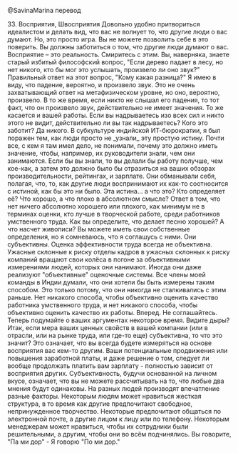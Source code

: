 @SavinaMarina перевод

<!--
#### 33. Perceptions, Perschmeptions
--!>

33. Восприятия, Швосприятия 

<!--
It’s comfortable to play the idealist and pretend you don’t care what other 
people think about you. But, that’s a game. You can’t let yourself believe it. 
You _should_ care what other people think about you. Perception is reality. 
Get over it.
--!>

Довольно удобно притвориться идеалистом и делать вид, что вас не волнует то, что другие 
люди о вас думают. Но, это просто игра. Вы не можете позволить себе в это поверить. 
Вы должны заботиться о том, что другие люди думают о вас. Восприятие – это реальность. 
Смиритесь с этим.

<!--
You probably know the old clichéd philosophical question, “If a tree falls in 
the forest but nobody is there to hear it fall, did it make a sound?” The 
correct answer to the question is, “Who cares?”
--!>

Вы, наверняка, знаете старый избитый философский вопрос, "Если дерево падает в лесу, 
но нет никого, кто бы мог это услышать, произвело ли оно звук?" Правильный ответ на 
этот вопрос, "Кому какая разница?"

<!--
I mean, the fall probably made a sound. That’s not a very exciting answer on a 
metaphysical level, but it probably did. But, if nobody heard it fall, then the 
fact that it made a sound doesn’t really matter.
--!>

Я имею в виду, что падение, вероятно, и произвело звук. Это не очень захватывающий 
ответ на метафизическом уровне, но оно, вероятно, произвело. В то же время, если никто 
не слышал его падения, то тот факт, что он произвело звук, действительно не имеет значения.

<!--
The same goes for your work. If you kick ass and no one is there to see, did 
you really kick ass? Who cares? No one.
--!>

То же касается и вашей работы. Если вы надрываетесь изо всех сил и никто этого не видит, 
действительно ли вы так надрываетесь? Кого это заботит? Да никого.

<!--
In the subculture of Indian IT bureaucracy, I was amazed at how people just 
didn’t _get_ this simple truth. Almost everyone I dealt with there didn’t 
understand why it should matter that their managers, for example, knew what 
they were doing. If _you_ knew you were better than so and so, then it should 
be reflected in your performance reviews, ratings, and salary. They had fooled 
themselves into thinking that how other people perceived them was somehow 
subservient to the _truth_, whatever that was.
--!>

В субкультуре индийской ИТ-бюрократии, я был поражен тем, как люди просто не _узнали_ 
эту простую истину. Почти все, с кем я там имел дело, не понимали, почему это должно 
иметь значение, чтобы, например, их руководители знали, чем они занимаются. Если бы 
вы знали, то вы делали бы работу получше, чем кое-как, а затем это должно было бы 
отразиться на ваших обзорах производительности, рейтингах, и зарплате. Они обманывали 
себя, полагая, что, то, как другие люди воспринимают их как-то соотносится с истиной, 
как бы это ни было.

<!--
This truth thing...what is it? Who defines it? What is good and what is bad in 
an absolute sense?
--!>

Эта истина... а что это? Кто определяет её? Что хорошо, а что плохо в абсолютном смысле?

<!--
The answer is that there is no absolute good or bad, at least not in terms
of judging who is better at a creative, knowledge worker job. How do you define 
what makes a good song? What about a good painting? You might have your own 
definitions, but I doubt I would agree with them.  They’re subjective.
--!>

Ответ в том, что нет ничего абсолютно хорошего или плохого, как минимум не в 
терминах оценки, кто лучше в творческой работе, среди работников умственного 
труда. Как вы определите, что делает песню хорошей? А что насчет живописи? Вы можете 
иметь свои собственные определения, но я сомневаюсь, что я соглашусь с ними. 
Они субъективны.

<!--
*Performance appraisals are never objective.*
--!>

Оценка эффективности труда всегда не объективна.

<!--
Horrible risk-averse human resources departments in horrible risk-averse 
companies spin their wheels chasing objective measures of the people they 
employ. Sometimes they even implement “objective” appraisal systems. All of my
team members in India thought _they_ wanted to be measured this way.  That’s 
because they had never experienced it before.
--!>

Ужасные склонные к риску отделы кадров в ужасных склонных к риску компаний 
вращают свои колёса в погоне за объективными измерениями людей, которых они нанимают. 
Иногда они даже реализуют "объективные" оценочные системы. Все члены моей команды в 
Индии думали, что они хотели бы быть измерены таким способом. Это только потому, 
что они никогда не сталкивались с этим раньше.


<!--
There is no way to objectively measure the quality of a knowledge worker, and 
there is no way to objectively measure the quality of their work. Go ahead. 
Disagree. Now think about your argument for a while. See the holes?
--!>

Нет никакого способа, чтобы объективно оценить качество работника умственного труда, 
и нет никакого способа, чтобы объективно оценить качество их работы. Вперед. 
Не соглашайтесь. Теперь подумайте о ваших аргументах некоторое время. Видите дыры?

<!--
So, if the measure of your goodness at your company (or in the industry or the 
job market or wherever) is subjective, what does that mean?  That means you are 
always going to be measured based on someone else’s _perception_ of you. Your 
potential promotions or salary increases-even the decision of whether you 
should continue to be on the payroll at all—is completely dependent on the 
perceptions of others.
--!>

Итак, если мера ваших ценных свойств в вашей компании (или в отрасли, или на рынке 
труда, или где-то еще) субъективна, то что это значит? Это означает, что вы всегда 
будете измеряться на основе восприятия вас кем-то другим. Ваши потенциальные 
продвижения или повышения заработной платы, и даже решение о том, следует ли вообще 
продолжать платить вам зарплату - полностью зависит от восприятия других.

<!--
Subjectivity, being based on _personal_ taste, implies that you can’t count
on any two opinions being the same. Different people are impressed with 
different factors. Some people might like rigid structure, while others prefer 
loose, free creativity. Some may prefer to communicate via e-mail and others 
face to face or by phone. Some managers may like their employees to be 
aggressive, while others prefer them to act like subordinates. You say “Poh tay 
toh”—I say “poh tah toh.”
--!>

Субъективность, будучи основанной на личном вкусе, означает, что вы не можете 
рассчитывать на то, что любые два мнения будут одинаковы. На разных людей производят 
впечатление разные факторы. Некоторым людям может нравиться жесткая структура, в то 
время как другие предпочитают свободное, непринужденное творчество. Некоторые 
предпочитают общаться по электронной почте, а другие лицом к лицу или по телефону. 
Некоторым менеджерам может нравиться, чтобы их сотрудники были решительными, а другим, 
чтобы они во всём подчинялись. Вы говорите, "Па ми дор" - Я говорю "По ми дор."

<!--
It doesn’t come down only to personal preference. People in different roles and 
relationships to you build their perceptions based on the qualities most 
important to making _that particular_ relationship work well. If I’m a project 
manager, the quality of your source code is a lot less important to me than the 
quality of your communications. If I’m a fellow programmer, your raw ability 
and creativity drive my perception of you more than, for example, your 
follow-through. But, if I’m your manager, raw ability is ultimately meaningless 
to me unless you actually _do_ something with it.
--!>



<!--
We’ve culturally trained ourselves to _perceive_ that managing perception is 
somehow a dirty and shameful activity. But, as you can see, managing perception 
is just practical. When you explicitly take note of the factors that drive 
other people’s perceptions of you, you more firmly discover how to make them 
happy customers. You’re not going to impress your nontechnical business client 
with your object-oriented design skills. You might be a design genius, but if 
you can’t communicate effectively and you don’t manage to complete your work on 
time, your customers will think you stink. It’s not their fault. You _do_ stink. 
Perceptions really do matter. They keep you employed (or unemployed). They get 
you promoted or get you stuck in the same job for years. They give you raises 
or lowball you on salary. The sooner you get over yourself and learn to manage 
perceptions, the sooner you’ll be on the right track.
--!>



<!--
##### Act on It!
--!>

<!--
Perceptions are driven by different factors, depending on who the audience is. 
Your mother doesn’t much care how well you can design object-oriented systems, 
but your teammates might.
--!>

<!--
Understanding what’s important in each of your relationships is an important 
part of building credible perceptions with those you interact with. Think about 
the different classes of relationships you generally have with people in the 
office. For example, you probably have teammates who do the same type of job 
you do. You also probably have a direct manager, and you may have one or more 
customers and a project manager.
--!>


<!--
Take these different groups (or whichever actually apply given the structure of 
your workplace), and list them. Next to each, write down which of your 
attributes is most likely to drive that group’s perception of you. 
Here’s an example:
--!>


<!-- Было оформленно как таблица
Group                                 Perception Drivers
Teammates                 Technical skills, social skills, teamwork.
Manager                   Leadership ability, customer focus, communication
                          skills, follow through, teamwork.
Customers                 Customer focus, communication skills,
                          follow through.
Project manager           Communication skills, follow through,
                          productivity, technical skills.
--!>


<!--
Put some thought into your own list. How might you change your behavior as a 
result of this list? In what ways have you already been adjusting your focus 
as you interact with each group?  In what ways have you not been appropriately 
adjusting your behavior?
--!>

